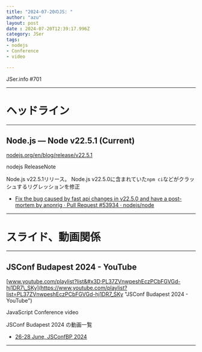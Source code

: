 ```yaml
---
title: "2024-07-20のJS: "
author: "azu"
layout: post
date : 2024-07-20T12:39:17.996Z
category: JSer
tags:
- nodejs
- Conference
- video

---
```


JSer.info #701

----

<h1 class="site-genre">ヘッドライン</h1>

----

## Node.js — Node v22.5.1 (Current)
[nodejs.org/en/blog/release/v22.5.1](https://nodejs.org/en/blog/release/v22.5.1 "Node.js — Node v22.5.1 (Current)")
<p class="jser-tags jser-tag-icon"><span class="jser-tag">nodejs</span> <span class="jser-tag">ReleaseNote</span></p>

Node.js v22.5.1リリース。
Node.js v22.5.0に含まれていた`npm ci`などがクラッシュするリグレッションを修正

- [Fix the bug caused by fast api changes in v22.5.0 and have a post-mortem by anonrig · Pull Request #53934 · nodejs/node](https://github.com/nodejs/node/pull/53934?hss_channel=tw-91985735 "Fix the bug caused by fast api changes in v22.5.0 and have a post-mortem by anonrig · Pull Request #53934 · nodejs/node")

----
<h1 class="site-genre">スライド、動画関係</h1>

----

## JSConf Budapest 2024 - YouTube
[www.youtube.com/playlist?list&#x3D;PL37ZVnwpeshEczPCbFGVGd-hj1DR7\_SKy](https://www.youtube.com/playlist?list=PL37ZVnwpeshEczPCbFGVGd-hj1DR7_SKy "JSConf Budapest 2024 - YouTube")
<p class="jser-tags jser-tag-icon"><span class="jser-tag">JavaScript</span> <span class="jser-tag">Conference</span> <span class="jser-tag">video</span></p>

JSConf Budapest 2024 の動画一覧

- [26-28 June, JSConfBP 2024](https://jsconfbp.com/ "26-28 June, JSConfBP 2024")

----
